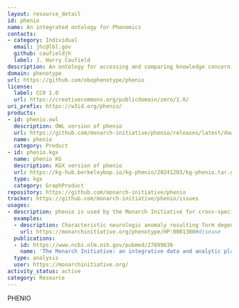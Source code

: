 ```yaml
---
layout: resource_detail
id: phenio
name: An integrated ontology for Phenomics
contacts:
- category: Individual
  email: jhc@lbl.gov
  github: caufieldjh
  label: J. Harry Caufield
description: An ontology for accessing and comparing knowledge concerning phenotypes across species and genetic backgrounds.
domain: phenotype
url: https://github.com/obophenotype/phenio
license:
  label: CC0 1.0
  url: https://creativecommons.org/publicdomain/zero/1.0/
uri_prefix: https://w3id.org/phenio/
products:
- id: phenio.owl
  description: OWL version of phenio
  url: https://github.com/monarch-initiative/phenio/releases/latest/download/phenio.owl
  name: phenio
  category: Product
- id: phenio.kgx
  name: phenio KG
  description: KGX version of phenio
  url: https://kg-hub.berkeleybop.io/kg-phenio/20241203/kg-phenio.tar.gz
  type: kgx
  category: GraphProduct
repository: https://github.com/monarch-initiative/phenio
tracker: https://github.com/monarch-initiative/phenio/issues
usages:
- description: phenio is used by the Monarch Initiative for cross-species inference.
  examples:
  - description: Characteristic neurologic anomaly resulting form degeneration of dopamine-generating cells in the substantia nigra, a region of the midbrain, characterized clinically by shaking, rigidity, slowness of movement and difficulty with walking and gait.
    url: https://monarchinitiative.org/phenotype/HP:0001300#disease
  publications:
  - id: https://www.ncbi.nlm.nih.gov/pubmed/27899636
    name: 'The Monarch Initiative: an integrative data and analytic platform connecting phenotypes to genotypes across species '
  type: analysis
  user: https://monarchinitiative.org/
activity_status: active
category: Resource
---
```


PHENIO
